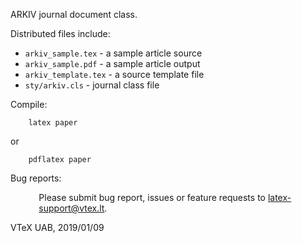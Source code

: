 ARKIV journal document class.

Distributed files include:

- `arkiv_sample.tex` - a sample article source
- `arkiv_sample.pdf` - a sample article output
- `arkiv_template.tex` - a source template file
- `sty/arkiv.cls` - journal class file

Compile:

```
    latex paper
```

or

```
    pdflatex paper
```

Bug reports:

<p style="margin-left: 34pt;">
Please submit bug report, issues or feature requests to
<a href="mailto:latex-support@vtex.lt">latex-support@vtex.lt</a>.
</p>

VTeX UAB, 2019/01/09
